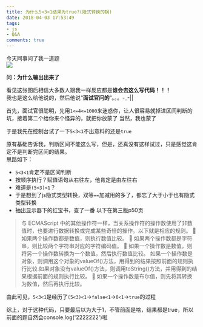 ```yaml
---
title: 为什么5<3<1结果为true?(隐式转换的锅)
date: 2018-04-03 17:53:49
tags: 
- js
- Q&A
comments: true
---
```


今天同事问了我一道题  
![](https://upload-images.jianshu.io/upload_images/11264410-af45b47addca2184.png)

**问：为什么输出出来了**

<!--more-->
看见这张图后相信大多数人跟我一样反应都是**谁会去这么写代码！！！**  
我也是这么给他说的，然后他说“**面试官问的**”。。。-_-||

首先，面试官很聪明，先用`1<=4<=1000`来迷惑你，让人很容易就掉进区间判断的坑，接着第二个给你来个怪异的，就把你放蒙了
当然，我也蒙了

于是我先在控制台试了一下`5<3<1`不出意料的还是`true`

原有基础告诉我，判断区间不能这么写，但是，还真没有这样试过，只是感觉这肯定不是判断完区间的结果。  
思路如下：
+ `5<3<1`肯定不是区间判断
+ 按顺序执行？赋值语句从右往左，他肯定是由左往右
+ 难道是`(5<3)<1`？
+ 于是想到了js隐式类型转换，双等`==`加减用的多了，都忘了大于小于也有隐式类型转换
+ 抽出显示器下的红宝书，查了一番 以下在第三版p50页

> 与 ECMAScript 中的其他操作符一样，当关系操作符的操作数使用了非数值时，也要进行数据转换或完成某些奇怪的操作。以下就是相应的规则。
> 如果两个操作数都是数值，则执行数值比较。
> 如果两个操作数都是字符串，则比较两个字符串对应的字符编码值。
> 如果一个操作数是数值，则将另一个操作数转换为一个数值，然后执行数值比较。
>    如果一个操作数是对象，则调用这个对象的valueOf()方法，用得到的结果按照前面的规则执行比较.如果对象没有valueOf()方法，则调用toString()方法，并用得到的结果根据前面的规则执行比较。
> 如果一个操作数是布尔值，则先将其转换为数值，然后再执行比较。

由此可见，`5<3<1`是经历了`(5<3)<1`->`false<1`->`0<1`->`true`的过程

综上，对于这种代码，只要最后以为大于1，不管前面是啥，结果都是true，所以前面的题自然会console.log('2222222')啦
